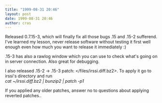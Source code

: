 ```yaml
---
title: "1999-08-31 20:46"
layout: post
date: 1999-08-31 20:46
author: cras
---
```

Released 0.7.15-3, which will finally fix all those bugs .15 and .15-2
sufferend. I've learned my lesson, never release software without
testing it first well enough even how much you want to release it
immediately :)

.15-3 has also a rawlog window which you can use to check what's going
on in server connection. Also great for debugging.

I also released .15-2 -\> .15-3 patch: \</files/irssi.diff.bz2\>. To
apply it go to irssi's directory and run  
*cat \~/irssi.diff.bz2 | bunzip2 | patch -p1*

If you applied any older patches, answer no to questions about applying
reverted patches..

